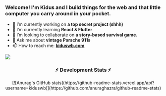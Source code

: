 ### Welcome! I'm Kidus and I build things for the web and that little computer you carry around in your pocket.


- 🔭 I’m currently working on <b>a top secret project (shhh)</b>
- 🌱 I’m currently learning <b>React & Flutter</b>
- 👯 I’m looking to collaborate on <b>a story-based survival game.</b>
- 💬 Ask me about <b>vintage Porsche 911s</b>
- 📫 How to reach me: <b><a href="https://kiduswb.com" target="_blank">kiduswb.com</a></b>

![](https://komarev.com/ghpvc/?username=kiduswb)

<!-- GitHub stats -->  
<h3 align="center"><b>⚡ Development Stats ⚡</b></h3>

<div style="text-align:center;">[![Anurag's GitHub stats](https://github-readme-stats.vercel.app/api?username=kiduswb)](https://github.com/anuraghazra/github-readme-stats)</div>
